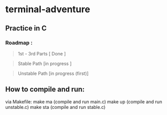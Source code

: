 # terminal-adventure
## Practice in C 

### Roadmap : 

> 1st - 3rd Parts  [ Done ]

> Stable Path [in progress ]

> Unstable Path [in progress (first)]


## How to compile and run:

via Makefile:
       make ma (compile and run main.c)
       make up (compile and run unstable.c)
       make sta (compile and run stable.c)
      
 
